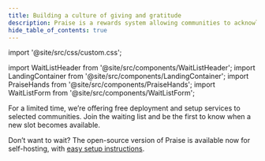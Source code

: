 ```yaml
---
title: Building a culture of giving and gratitude
description: Praise is a rewards system allowing communities to acknowledge and reward member contributions.
hide_table_of_contents: true
---
```


import '@site/src/css/custom.css';

import WaitListHeader from '@site/src/components/WaitListHeader';
import LandingContainer from '@site/src/components/LandingContainer';
import PraiseHands from '@site/src/components/PraiseHands';
import WaitListForm from '@site/src/components/WaitListForm';

<LandingContainer>

<WaitListHeader/>

<PraiseHands/>

For a limited time, we’re offering free deployment and setup services to selected communities. Join the waiting list and be the first to know when a new slot becomes available.

<WaitListForm/>

Don’t want to wait? The open-source version of Praise is available now for self-hosting, with [easy setup instructions](/docs/category/run-praise-on-a-server).

</LandingContainer>
